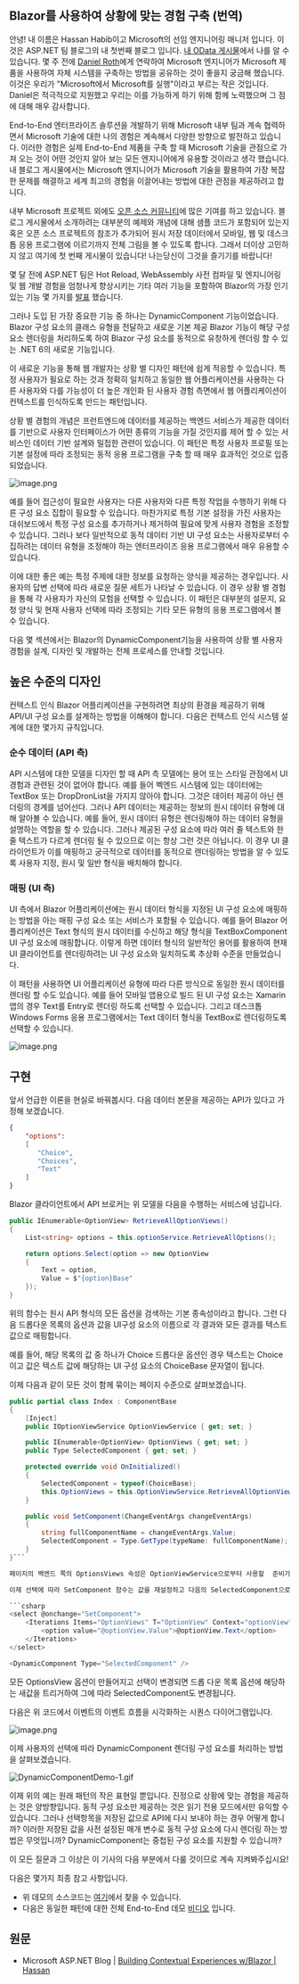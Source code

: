 ## Blazor를 사용하여 상황에 맞는 경험 구축 (번역)

안녕! 내 이름은 Hassan Habib이고 Microsoft의 선임 엔지니어링 매니저 입니다. 이것은 ASP.NET 팀 블로그의 내 첫번째 블로그 입니다. [내 OData 게시물](https://devblogs.microsoft.com/odata/author/harezk/)에서 나를 알 수 있습니다. 몇 주 전에 [Daniel Roth](https://devblogs.microsoft.com/aspnet/author/danroth27/)에게 연락하여 Microsoft 엔지니어가 Microsoft 제품을 사용하여 자체 시스템을 구축하는 방법을 공유하는 것이 좋을지 궁금해 했습니다. 이것은 우리가 "Microsoft에서 Microsoft를 실행"이라고 부르는 작은 것입니다. Daniel은 적극적으로 지원했고 우리는 이를 가능하게 하기 위해 함께 노력했으며 그 점에 대해 매우 감사합니다.

End-to-End 엔터프라이즈 솔루션을 개발하기 위해 Microsoft 내부 팀과 계속 협력하면서 Microsoft 기술에 대한 나의 경험은 계속해서 다양한 방향으로 발전하고 있습니다. 이러한 경험은 실제 End-to-End 제품을 구축 할 때 Microsoft 기술을 관점으로 가져 오는 것이 어떤 것인지 알아 보는 모든 엔지니어에게 유용할 것이라고 생각 했습니다. 내 블로그 게시물에서는 Microsoft 엔지니어가 Microsoft 기술을 활용하여 가장 복잡한 문제를 해결하고 세계 최고의 경험을 이끌어내는 방법에 대한 관점을 제공하려고 합니다.

내부 Microsoft 프로젝트 외에도 [오픈 소스 커뮤니티](https://github.com/hassanhabib)에 많은 기여를 하고 있습니다. 블로그 게시물에서 소개하려는 대부분의 예제와 개념에 대해 샘플 코드가 포함되어 있는지 혹은 오픈 소스 프로젝트의 참조가 추가되어 원시 저장 데이터에서 모바일, 웹 및 데스크톱 응용 프로그램에 이르기까지 전체 그림을 볼 수 있도록 합니다. 그래서 더이상 고민하지 않고 여기에 첫 번째 게시물이 있습니다! 나는당신이 그것을 즐기기를 바랍니다!

몇 달 전에 ASP.NET 팀은 Hot Reload, WebAssembly 사전 컴파일 및 엔지니어링 및 웹 개발 경험을 엄청나게 향상시키는 기타 여러 기능을 포함하여 Blazor의 가장 인기있는 기능 몇 가지를 [발표](https://devblogs.microsoft.com/aspnet/asp-net-core-updates-in-net-6-preview-1/) 했습니다.

그러나 도입 된 가장 중요한 기능 중 하나는 DynamicComponent 기능이었습니다. Blazor 구성 요소의 클래스 유형을 전달하고 새로운 기본 제공 Blazor 기능이 해당 구성 요소 렌더링을 처리하도록 하여 Blazor 구성 요소를 동적으로 유창하게 렌더링 할 수 있는 .NET 6의 새로운 기능입니다.

이 새로운 기능을 통해 웹 개발자는 상황 별 디자인 패턴에 쉽게 적응할 수 있습니다. 특정 사용자가 필요로 하는 것과 정확히 일치하고 동일한 웹 어플리케이션을 사용하는 다른 사용자와 다를 가능성이 더 높은 개인화 된 사용자 경험 측면에서 웹 어플리케이션이 컨텍스트를 인식하도록 만드는 패턴입니다.

상황 별 경험의 개념은 프런트엔드에 데이터를 제공하는 백엔드 서비스가 제공한 데이터를 기반으로 사용자 인터페이스가 어떤 종류의 기능을 가질 것인지를 제어 할 수 있는 서비스인 데이터 기반 설계와 밀접한 관련이 있습니다. 이 패턴은 특정 사용자 프로필 또는 기본 설정에 따라 조정되는 동적 응용 프로그램을 구축 할 때 매우 효과적인 것으로 입증 되었습니다.

![image.png](https://cdn.hashnode.com/res/hashnode/image/upload/v1623500637172/Pd80nfra9.png)

예를 들어 접근성이 필요한 사용자는 다른 사용자와 다른 특정 작업을 수행하기 위해 다른 구성 요소 집합이 필요할 수 있습니다. 마찬가지로 특정 기본 설정을 가진 사용자는 대쉬보드에서 특정 구성 요소를 추가하거나 제거하여 필요에 맞게 사용자 경험을 조정할 수 있습니다. 그러나 보다 일반적으로 동적 데이터 기반 UI 구성 요소는 사용자로부터 수집하려는 데이터 유형을 조정해야 하는 엔터프라이즈 응용 프로그램에서 매우 유용할 수 있습니다.

이에 대한 좋은 예는 특정 주제에 대한 정보를 요청하는 양식을 제공하는 경우입니다. 사용자의 답변 선택에 따라 새로운 질문 세트가 나타날 수 있습니다. 이 경우 상황 별 경험을 통해 각 사용자가 자신의 모험을 선택할 수 있습니다. 이 패턴은 대부분의 설문지, 요청 양식 및 현재 사용자 선택에 따라 조정되는 기타 모든 유형의 응용 프로그램에서 볼 수 있습니다.

다음 몇 섹션에서는 Blazor의 DynamicComponent기능을 사용하여 상황 별 사용자 경험을 설계, 디자인 및 개발하는 전체 프로세스를 안내할 것입니다.

## 높은 수준의 디자인
컨텍스트 인식 Blazor 어플리케이션을 구현하려면 최상의 환경을 제공하기 위해 API/UI 구성 요소를 설계하는 방법을 이해해야 합니다. 다음은 컨텍스트 인식 시스템 설계에 대한 몇가지 규칙입니다.

### 순수 데이터 (API 측)
API 시스템에 대한 모델을 디자인 할 때 API 측 모델에는 용어 또는 스타일 관점에서 UI 경험과 관련된 것이 없어야 합니다. 예를 들어 벡엔드 시스템에 있는 데이터에는 TextBox 또는 DropDronList을 가지지 않아야 합니다. 그것은 데이터 제공이 아닌 렌더링의 경계를 넘어선다. 그러나 API 데이터는 제공하는 정보의 원시 데이터 유형에 대해 알아볼 수 있습니다. 예를 들어, 원시 데이터 유형은 렌더링해야 하는 데이터 유형을 설명하는 역할을 할 수 있습니다. 그러나 제공된 구성 요소에 따라 여러 줄 텍스트와 한 줄 텍스트가 다르게 렌더링 될 수 있으므로 이는 항상 그런 것은 아닙니다. 이 경우 UI 클라이언트가 이를 매핑하고 궁극적으로 데이터를 동적으로 렌더링하는 방법을 알 수 있도록 사용자 지정, 원시 및 일반 형식을 배치해야 합니다.

### 매핑 (UI 측)
UI 측에서 Blazor 어플리케이션에는 원시 데이터 형식을 지정된 UI 구성 요소에 매핑하는 방법을 아는 매핑 구성 요소 또는 서비스가 포함될 수 있습니다. 예를 들어 Blazor 어플리케이션은 Text 형식의 원시 데이터를 수신하고 해당 형식을 TextBoxComponent UI 구성 요소에 매핑합니다. 이렇게 하면 데이터 형식의 일반적인 용어를 활용하여 현재 UI 클라이언트를 렌더링하려는 UI 구성 요소와 일치하도록 추상화 수준을 만들었습니다.

이 패턴을 사용하면 UI 어플리케이션 유형에 따라 다른 방식으로 동일한 원시 데이터를 렌더링 할 수도 있습니다. 예를 들어 모바일 앱용으로 빌드 된 UI 구성 요소는 Xamarin 앱의 경우 Text를 Entry로 렌더링 하도록 선택할 수 있습니다. 그리고 데스크톱 Windows Forms 응용 프로그램에서는 Text 데이터 형식을 TextBox로 렌더링하도록 선택할 수 있습니다.

![image.png](https://cdn.hashnode.com/res/hashnode/image/upload/v1623558075697/Xxpk_RkMI.png)

## 구현
앞서 언급한 이론을 현실로 바꿔봅시다. 다음 데이터 본문을 제공하는 API가 있다고 가정해 보겠습니다.

```json
{
    "options":
    [
       "Choice",
       "Choices",
       "Text"
    ]
}
```

Blazor 클라이언트에서 API 브로커는 위 모델을 다음을 수행하는 서비스에 넘깁니다.

```csharp
public IEnumerable<OptionView> RetrieveAllOptionViews()
{
    List<string> options = this.optionService.RetrieveAllOptions();

    return options.Select(option => new OptionView
    {
        Text = option,
        Value = $"{option}Base"
    });
}
```

위의 함수는 원시 API 형식의 모든 옵션을 검색하는 기본 종속성이라고 합니다. 그런 다음 드롭다운 목록의 옵션과 값을 UI구성 요소의 이름으로 각 결과와 모든 결과를 텍스트 값으로 매핑합니다.

예를 들어, 해당 목록의 값 중 하나가 Choice 드롭다운 옵션인 경우 텍스트는 Choice이고 값은 텍스트 값에 해당하는 UI 구성 요소의 ChoiceBase 문자열이 됩니다.

이제 다음과 같이 모든 것이 함께 묶이는 페이지 수준으로 살펴보겠습니다.

```csharp
public partial class Index : ComponentBase
{
    [Inject]
    public IOptionViewService OptionViewService { get; set; }

    public IEnumerable<OptionView> OptionViews { get; set; }
    public Type SelectedComponent { get; set; }

    protected override void OnInitialized()
    {
        SelectedComponent = typeof(ChoiceBase);
        this.OptionViews = this.OptionViewService.RetrieveAllOptionViews();
    }

    public void SetComponent(ChangeEventArgs changeEventArgs)
    {
        string fullComponentName = changeEventArgs.Value;
        SelectedComponent = Type.GetType(typeName: fullComponentName);
    }
}```

페이지의 백엔드 쪽의 OptionsViews 속성은 OptionViewService으로부터 사용할  준비가 된 모든 목록입니다. 또한 기본 선택항목의 속성인 SelectComponent 특정 속성은 DynamicComponent에서 렌더링할 수 있도록 일부 값으로 초기화 하는 것이 중요합니다.

이제 선택에 따라 SetComponent 함수는 값을 재설정하고 다음의 SelectedComponent으로 다시 렌더링 하도록 DynamicComponent를 트리거 합니다.

```csharp
<select @onchange="SetComponent">
    <Iterations Items="OptionViews" T="OptionView" Context="optionView">
        <option value="@optionView.Value">@optionView.Text</option>
    </Iterations>
</select>

<DynamicComponent Type="SelectedComponent" />
```

모든 OptionsView 옵션이 만들어지고 선택이 변경되면 드롭 다운 목록 옵션에 해당하는 새값을 트리거하여 그에 따라 SelectedComponent도 변경됩니다.

다음은 위 코드에서 이벤트의 이벤트 흐름을 시각화하는 시퀀스 다이어그램입니다.

![image.png](https://cdn.hashnode.com/res/hashnode/image/upload/v1623558914263/vv7b-8w5c.png)

이제 사용자의 선택에 따라 DynamicComponent 렌더링 구성 요소를 처리하는 방법을 살펴보겠습니다.

![DynamicComponentDemo-1.gif](https://cdn.hashnode.com/res/hashnode/image/upload/v1623558948754/4cN7SW-fc.gif)

이제 위의 예는 원래 패턴의 작은 표현일 뿐입니다. 진정으로 상황에 맞는 경험을 제공하는 것은 양방향입니다. 동적 구성 요소만 제공하는 것은 읽기 전용 모드에서만 유익할 수 있습니다. 그러나 선택항목을 저장된 값으로 API에 다시 보내야 하는 경우 어떻게 합니까? 이러한 저장된 값을 사전 설정된 매개 변수로 동적 구성 요소에 다시 렌더링 하는 방법은 무엇입니까? DynamicComponent는 중첩된 구성 요소를 지원할 수 있습니까?

이 모든 질문과 그 이상은 이 기사의 다음 부분에서 다룰 것이므로 계속 지켜봐주십시요!

다음은 몇가지 최종 참고 사항입니다.
- 위 데모의 소스코드는 [여기](https://github.com/hassanhabib/ContextualExperience)에서 찾을 수 있습니다.
- 다음은 동일한 패턴에 대한 전체 End-to-End 데모 [비디오](https://www.youtube.com/watch?v=Wcc14aoylME) 입니다.

## 원문
- Microsoft ASP.NET Blog | [Building Contextual Experiences w/Blazor | Hassan](https://devblogs.microsoft.com/aspnet/building-contextual-experiences-w-blazor/)
